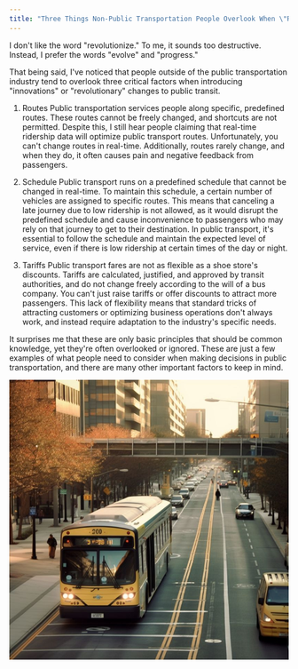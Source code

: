 ```yaml
---
title: "Three Things Non-Public Transportation People Overlook When \"Revolutionizing\" Transit"
---
```


I don't like the word "revolutionize." To me, it sounds too destructive. Instead, I prefer the words "evolve" and "progress."

That being said, I've noticed that people outside of the public transportation industry tend to overlook three critical factors when introducing "innovations" or "revolutionary" changes to public transit.

1. Routes
Public transportation services people along specific, predefined routes. These routes cannot be freely changed, and shortcuts are not permitted. Despite this, I still hear people claiming that real-time ridership data will optimize public transport routes. Unfortunately, you can't change routes in real-time. Additionally, routes rarely change, and when they do, it often causes pain and negative feedback from passengers.

2. Schedule
Public transport runs on a predefined schedule that cannot be changed in real-time. To maintain this schedule, a certain number of vehicles are assigned to specific routes. This means that canceling a late journey due to low ridership is not allowed, as it would disrupt the predefined schedule and cause inconvenience to passengers who may rely on that journey to get to their destination. In public transport, it's essential to follow the schedule and maintain the expected level of service, even if there is low ridership at certain times of the day or night.

3. Tariffs
Public transport fares are not as flexible as a shoe store's discounts. Tariffs are calculated, justified, and approved by transit authorities, and do not change freely according to the will of a bus company. You can't just raise tariffs or offer discounts to attract more passengers. This lack of flexibility means that standard tricks of attracting customers or optimizing business operations don't always work, and instead require adaptation to the industry's specific needs.

It surprises me that these are only basic principles that should be common knowledge, yet they're often overlooked or ignored. These are just a few examples of what people need to consider when making decisions in public transportation, and there are many other important factors to keep in mind.

![Three Things Overlooked By Public Transport Revolutioners](/images/afc.expert-2023-05-23-public-transport-three-things-overlooked.jpeg)